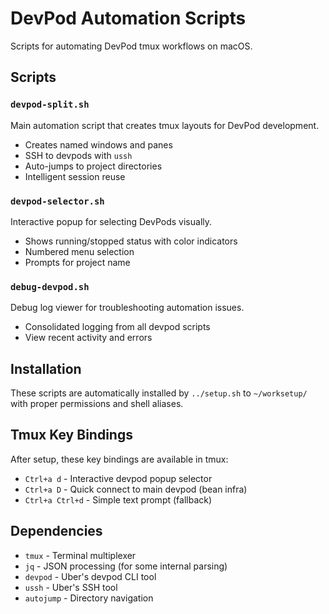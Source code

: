 # DevPod Automation Scripts

Scripts for automating DevPod tmux workflows on macOS.

## Scripts

### `devpod-split.sh`
Main automation script that creates tmux layouts for DevPod development.
- Creates named windows and panes
- SSH to devpods with `ussh`
- Auto-jumps to project directories
- Intelligent session reuse

### `devpod-selector.sh`
Interactive popup for selecting DevPods visually.
- Shows running/stopped status with color indicators
- Numbered menu selection
- Prompts for project name

### `debug-devpod.sh`
Debug log viewer for troubleshooting automation issues.
- Consolidated logging from all devpod scripts
- View recent activity and errors

## Installation

These scripts are automatically installed by `../setup.sh` to `~/worksetup/` with proper permissions and shell aliases.

## Tmux Key Bindings

After setup, these key bindings are available in tmux:
- `Ctrl+a d` - Interactive devpod popup selector
- `Ctrl+a D` - Quick connect to main devpod (bean infra)
- `Ctrl+a Ctrl+d` - Simple text prompt (fallback)

## Dependencies

- `tmux` - Terminal multiplexer
- `jq` - JSON processing (for some internal parsing)
- `devpod` - Uber's devpod CLI tool
- `ussh` - Uber's SSH tool
- `autojump` - Directory navigation
